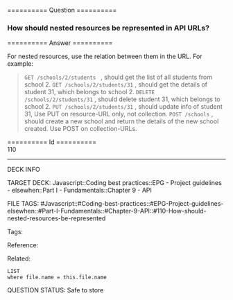 ========== Question ==========  

### How should nested resources be represented in API URLs?  

========== Answer ==========  

For nested resources, use the relation between them in the URL. For example:

> `GET /schools/2/students ` , should get the list of all students from school 2. `GET /schools/2/students/31` , should get the details of student 31, which belongs to school 2. `DELETE /schools/2/students/31` , should delete student 31, which belongs to school 2. `PUT /schools/2/students/31` , should update info of student 31, Use PUT on resource-URL only, not collection. `POST /schools` , should create a new school and return the details of the new school created. Use POST on collection-URLs.

========== Id ==========  
110

---

DECK INFO

TARGET DECK: Javascript::Coding best practices::EPG - Project guidelines - elsewhen::Part I - Fundamentals::Chapter 9 - API

FILE TAGS: #Javascript::#Coding-best-practices::#EPG-Project-guidelines-elsewhen::#Part-I-Fundamentals::#Chapter-9-API::#110-How-should-nested-resources-be-represented

Tags:

Reference:

Related:

```dataview
LIST
where file.name = this.file.name
````
QUESTION STATUS: Safe to store
